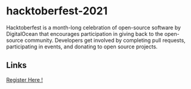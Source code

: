# hacktoberfest-2021

Hacktoberfest is a month-long celebration of open-source software by DigitalOcean that encourages participation in giving back to the open-source community. Developers get involved by completing pull requests, participating in events, and donating to open source projects.  


## Links
[Register Here !](https://hacktoberfest.digitalocean.com/register)